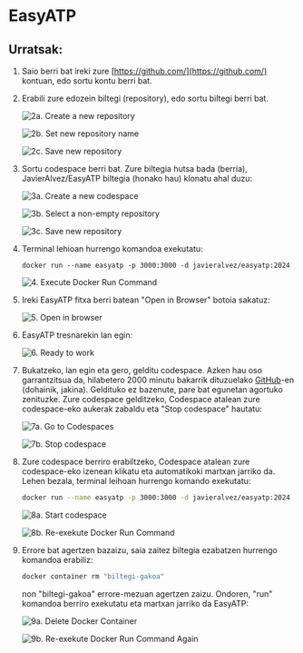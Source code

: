 # EasyATP

## Urratsak:

1. Saio berri bat ireki zure [https://github.com/](https://github.com/) kontuan, edo sortu kontu berri bat. 

2. Erabili zure edozein biltegi (repository), edo sortu biltegi berri bat.

    ![2a. Create a new repository](/images/CreateNewCodespace.png "2a. Create a new repository")
    
    ![2b. Set new repository name](/images/CreateNewRepositorySetName.png "2b. Set new repository name")
    
    ![2c. Save new repository](/images/CreateNewRepositorySaveButton.png "2c. Save new repository")

3. Sortu codespace berri bat. Zure biltegia hutsa bada (berria), JavierAlvez/EasyATP biltegia (honako hau) klonatu ahal duzu:

    ![3a. Create a new codespace](/images/CreateNewCodespace.png "3a. Create a new codespace")
    
    ![3b. Select a non-empty repository](/images/CreateNewCodespaceSelectRepository.png "3b. Select a non-empty repository")
    
    ![3c. Save new repository](/images/CreateNewCodespaceCreateButton.png "3c. Save new repository")

4. Terminal lehioan hurrengo komandoa exekutatu:

    ```shell
    docker run --name easyatp -p 3000:3000 -d javieralvez/easyatp:2024
    ```

    ![4. Execute Docker Run Command](/images/DockerRunCommand.png "4. Execute Docker Run Command")

5. Ireki EasyATP fitxa berri batean "Open in Browser" botoia sakatuz:

    ![5. Open in browser](/images/DockerRunCommand.png "5. Open in browser")

6. EasyATP tresnarekin lan egin:

    ![6. Ready to work](/images/DockerRunCommand.png "6. Ready to work")

7. Bukatzeko, lan egin eta gero, gelditu codespace. Azken hau oso garrantzitsua da, hilabetero 2000 minutu bakarrik dituzuelako [GitHub](https://github.com/)-en (dohainik, jakina). Geldituko ez bazenute, pare bat egunetan agortuko zenituzke. Zure codespace gelditzeko, Codespace atalean zure codespace-eko aukerak zabaldu eta "Stop codespace" hautatu:

    ![7a. Go to Codespaces](/images/GoToCodespaces.png "7a. Go to Codespaces")
   
    ![7b. Stop codespace](/images/StopCodespace.png "7b. Stop codespace")

8. Zure codespace berriro erabiltzeko, Codespace atalean zure codespace-eko izenean klikatu eta automatikoki martxan jarriko da. Lehen bezala, terminal leihoan hurrengo komando exekutatu:

    ```bash
    docker run --name easyatp -p 3000:3000 -d javieralvez/easyatp:2024
    ```

    ![8a. Start codespace](/images/StartCodespace.png "8a. Start codespace")

    ![8b. Re-exekute Docker Run Command](/images/DockerRunCommandAgain.png "8b. Re-exekute Docker Run Command")

9. Errore bat agertzen bazaizu, saia zaitez biltegia ezabatzen hurrengo komandoa erabiliz:

    ```bash
    docker container rm "biltegi-gakoa"
    ```

    non "biltegi-gakoa" errore-mezuan agertzen zaizu. Ondoren, "run" komandoa berriro exekutatu eta martxan jarriko da EasyATP:

    ![9a. Delete Docker Container](/images/DeleteDockerContainer.png "9a. Delete Docker Container")

    ![9b. Re-exekute Docker Run Command Again](/images/DockerRunCommandOnceAgain.png "9b. Re-exekute Docker Run Command Again")



